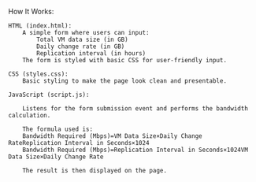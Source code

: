 How It Works:

    HTML (index.html):
        A simple form where users can input:
            Total VM data size (in GB)
            Daily change rate (in GB)
            Replication interval (in hours)
        The form is styled with basic CSS for user-friendly input.

    CSS (styles.css):
        Basic styling to make the page look clean and presentable.

    JavaScript (script.js):

        Listens for the form submission event and performs the bandwidth calculation.

        The formula used is:
        Bandwidth Required (Mbps)=VM Data Size×Daily Change RateReplication Interval in Seconds×1024
        Bandwidth Required (Mbps)=Replication Interval in Seconds×1024VM Data Size×Daily Change Rate​

        The result is then displayed on the page.

